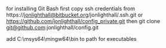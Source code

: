 for installing Git Bash
first copy ssh credentials from
    https://jonlighthall@bitbucket.org/jonlighthall/.ssh.git or 
    https://github.com/jonlighthall/config_private.git
then
    git clone git@github.com:jonlighthall/config.git



add C:\msys64\mingw64\bin to path for executables